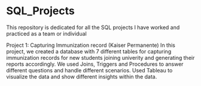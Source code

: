 # SQL_Projects
This repository is dedicated for all the SQL projects I have worked and practiced as a team or individual

Project 1: Capturing Immunization record (Kaiser Permanente)
In this project, we created a database with 7 different tables for capturing immunization records for new students joining univerity and generating their reports accordingly.
We used Joins, Triggers and Procedures to answer different questions and handle different scenarios.
Used Tableau to visualize the data and show different insights within the data.
